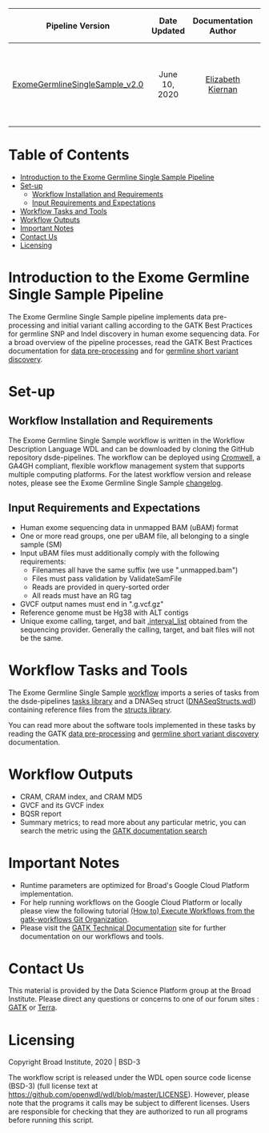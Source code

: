 | Pipeline Version | Date Updated | Documentation Author | Questions or Feedback |
| :----: | :---: | :----: | :--------------: |
| [ExomeGermlineSingleSample_v2.0](https://github.com/broadinstitute/warp/releases) | June 10, 2020 | [Elizabeth Kiernan](mailto:ekiernan@broadinstitute.org) | Please file GitHub issues in dsde-pipelines or contact [Kylee Degatano](mailto:kdegatano@broadinstitute.org) | 

# Table of Contents
- [Introduction to the Exome Germline Single Sample Pipeline](#introduction-to-the-exome-germline-single-sample-pipeline)
- [Set-up](#set-up)
  * [Workflow Installation and Requirements](#workflow-installation-and-requirements)
  * [Input Requirements and Expectations](#input-requirements-and-expectations)
- [Workflow Tasks and Tools](#workflow-tasks-and-tools)
- [Workflow Outputs](#workflow-outputs)
- [Important Notes](#important-notes)
- [Contact Us](#contact-us)
- [Licensing](#licensing)

# Introduction to the Exome Germline Single Sample Pipeline

The Exome Germline Single Sample pipeline implements data pre-processing and initial variant calling according to the GATK Best Practices for germline SNP and Indel discovery in human exome sequencing data. For a broad overview of the pipeline processes, read the GATK Best Practices documentation for [data pre-processing](https://gatk.broadinstitute.org/hc/en-us/articles/360035535912) and for [germline short variant discovery](https://gatk.broadinstitute.org/hc/en-us/articles/360035535932).

# Set-up

## Workflow Installation and Requirements

The Exome Germline Single Sample workflow is written in the Workflow Description Language WDL and can be downloaded by cloning the GitHub repository dsde-pipelines. The workflow can be deployed using [Cromwell](https://github.com/broadinstitute/cromwell), a GA4GH compliant, flexible workflow management system that supports multiple computing platforms. For the latest workflow version and release notes, please see the Exome Germline Single Sample [changelog](ExomeGermlineSingleSample.changelog.md).

## Input Requirements and Expectations

- Human exome sequencing data in unmapped BAM (uBAM) format
- One or more read groups, one per uBAM file, all belonging to a single sample (SM)
- Input uBAM files must additionally comply with the following requirements:
    * Filenames all have the same suffix (we use ".unmapped.bam")
    * Files must pass validation by ValidateSamFile
    * Reads are provided in query-sorted order
    * All reads must have an RG tag
- GVCF output names must end in ".g.vcf.gz"
- Reference genome must be Hg38 with ALT contigs
- Unique exome calling, target, and bait [.interval_list](https://gatk.broadinstitute.org/hc/en-us/articles/360035531852) obtained from the sequencing provider. Generally the calling, target, and bait files will not be the same.


# Workflow Tasks and Tools

The Exome Germline Single Sample [workflow](ExomeGermlineSingleSample.wdl) imports a series of tasks from the dsde-pipelines [tasks library](../../../../../../tasks/broad/) and a DNASeq struct ([DNASeqStructs.wdl](../../../../../../structs/dna_seq/DNASeqStructs.wdl)) containing reference files from the [structs library](../../../../../../structs/).

You can read more about the software tools implemented in these tasks by reading the GATK [data pre-processing](https://gatk.broadinstitute.org/hc/en-us/articles/360035535912) and [germline short variant discovery](https://gatk.broadinstitute.org/hc/en-us/articles/360035535932) documentation.

# Workflow Outputs
- CRAM, CRAM index, and CRAM MD5
- GVCF and its GVCF index
- BQSR report
- Summary metrics; to read more about any particular metric, you can search the metric using the [GATK documentation search](https://gatk.broadinstitute.org/hc/en-us/categories/360002302312)

# Important Notes
- Runtime parameters are optimized for Broad's Google Cloud Platform implementation.
- For help running workflows on the Google Cloud Platform or locally please
view the following tutorial [(How to) Execute Workflows from the gatk-workflows Git Organization](https://gatk.broadinstitute.org/hc/en-us/articles/360035530952).
- Please visit the [GATK Technical Documentation](https://gatk.broadinstitute.org/hc/en-us/categories/360002310591) site for further documentation on our workflows and tools.

# Contact Us 
This material is provided by the Data Science Platform group at the Broad Institute. Please direct any questions or concerns to one of our forum sites : [GATK](https://gatk.broadinstitute.org/hc/en-us/community/topics) or [Terra](https://support.terra.bio/hc/en-us/community/topics/360000500432).

# Licensing
Copyright Broad Institute, 2020 | BSD-3

The workflow script is released under the WDL open source code license (BSD-3) (full license text at https://github.com/openwdl/wdl/blob/master/LICENSE). However, please note that the programs it calls may be subject to different licenses. Users are responsible for checking that they are authorized to run all programs before running this script.



